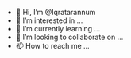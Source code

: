 - 👋 Hi, I’m @Iqratarannum
- 👀 I’m interested in ...
- 🌱 I’m currently learning ...
- 💞️ I’m looking to collaborate on ...
- 📫 How to reach me ...

<!---
Iqratarannum/Iqratarannum is a ✨ special ✨ repository because its `README.md` (this file) appears on your GitHub profile.
You can click the Preview link to take a look at your changes.
--->

